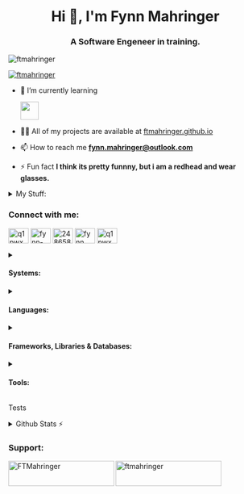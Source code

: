 <h1 align="center">Hi 👋, I'm Fynn Mahringer</h1>
<h3 align="center">A Software Engeneer in training.</h3>

<p align="left"> <img src="https://komarev.com/ghpvc/?username=ftmahringer&label=Profile%20views&color=red&style=for-the-badge" alt="ftmahringer" /> </p>

<p align="left"> <a href="https://github.com/ryo-ma/github-profile-trophy"><img src="https://github-profile-trophy.vercel.app/?username=ftmahringer" alt="ftmahringer" /></a> </p>

- 🌱 I’m currently learning <p> <img src="https://skillicons.dev/icons?i=symfony,docker,nodejs,vue" style="height:36px;" /> </p>

- 👨‍💻 All of my projects are available at [ftmahringer.github.io](https://ftmahringer.github.io/)

- 📫 How to reach me **fynn.mahringer@outlook.com**

- ⚡ Fun fact **I think its pretty funnny, but i am a redhead and wear glasses.**

<details>
  <summary>
    My Stuff:
  </summary>
  <br>
  
| **Devices**                     | **Nitro**                          | **Desktop**                        |
| ------------------------------  | ---------------------------------  | ---------------------------------  |
| - Laptop Acer Nitro 5           | - OS: Windows 11                   | - OS: Windows 10                   |
| - Desktop: Self build (Not Good)| - CPU: Intel i5-11400H             | - CPU: Intel i5-9400F              |
| - Huawei P30 Pro	          | - GPU: NVIDEA RTX 3050 (Laptop GPU)| - GPU: NVIDEA GEFORCE GTX 1050 TI  |
|                                 | - RAM: 32GB DDR4 2400MHZ           | - RAM: 64GB DDR4 3600MHZ           |
|                                 | - HDD: 1TB                         | - HDD: 1TB + 500GB + 6TB           |
|                                 | - SSD: 2TB                         | - SSD: 2TB                         |

</details>

<h3 align="left">Connect with me:</h3>
<p align="left">
<a href="https://dev.to/q1pwx" target="blank"><img align="center" src="https://raw.githubusercontent.com/rahuldkjain/github-profile-readme-generator/master/src/images/icons/Social/devto.svg" alt="q1pwx" height="30" width="40" /></a>
<a href="https://linkedin.com/in/fynn-mahringer-30a36b285" target="blank"><img align="center" src="https://raw.githubusercontent.com/rahuldkjain/github-profile-readme-generator/master/src/images/icons/Social/linked-in-alt.svg" alt="fynn-mahringer-30a36b285" height="30" width="40" /></a>
<a href="https://stackoverflow.com/users/24865837" target="blank"><img align="center" src="https://raw.githubusercontent.com/rahuldkjain/github-profile-readme-generator/master/src/images/icons/Social/stack-overflow.svg" alt="24865837" height="30" width="40" /></a>
<a href="https://fb.com/profile.php?id=61555758103732" target="blank"><img align="center" src="https://raw.githubusercontent.com/rahuldkjain/github-profile-readme-generator/master/src/images/icons/Social/facebook.svg" alt="fynn mahringer" height="30" width="40" /></a>
<a href="https://www.youtube.com//channel/UCzFRFnCSHcv5kiq8DY62Aag" target="blank"><img align="center" src="https://raw.githubusercontent.com/rahuldkjain/github-profile-readme-generator/master/src/images/icons/Social/youtube.svg" alt="q1pwx" height="30" width="40" /></a>
</p>

<details> 
  <summary> 
    <h4 align="left">Systems:</h3> 
  </summary> 
  <img src="https://skillicons.dev/icons?i=ubuntu,linux,windows,debian" style="height:36px;"> 
</details> 
<details> 
  <summary> 
    <h4 align="left">Languages:</h3> 
  </summary> 
  <img src="https://skillicons.dev/icons?i=c,cs,css,html,js,jquery,java,php,bash,lua,regex" style="height:36px;"> 
</details> 
<details> 
  <summary> 
    <h4 align="left">Frameworks, Libraries & Databases:</h3> 
  </summary> 
  <img src="https://skillicons.dev/icons?i=mysql,mongodb,postgres&perline=50" style="height:36px;"> 
</details> 
<details> 
  <summary> 
    <h4 align="left">Tools:</h3> 
  </summary> 
  <img src="https://skillicons.dev/icons?i=git,figma,vercel,github,maven,gradle" style="height:36px;"> 
</details> 

Tests

<details>
  <summary>Github Stats ⚡</summary>
  
  <a href="#">![Github stats](https://github-readme-stats.vercel.app/api?username=ftmahringer&theme=blueberry&count_private=true&hide_border=true&line_height=20)</a>
  <a href="#">![Top Langs](https://github-readme-stats.vercel.app/api/top-langs/?username=ftmahringer&layout=compact&theme=blueberry&count_private=true&hide_border=true)</a>
</details>

<h3 align="left">Support:</h3>
<p><a href="https://www.buymeacoffee.com/FTMahringer"> <img align="left" src="https://cdn.buymeacoffee.com/buttons/v2/default-yellow.png" height="50" width="210" alt="FTMahringer" /></a></p>
<p><a href="https://ko-fi.com/ftmahringer"> <img align="left" src="https://cdn.ko-fi.com/cdn/kofi3.png?v=3" height="50" width="210" alt="ftmahringer" /></a></p>
<br>

